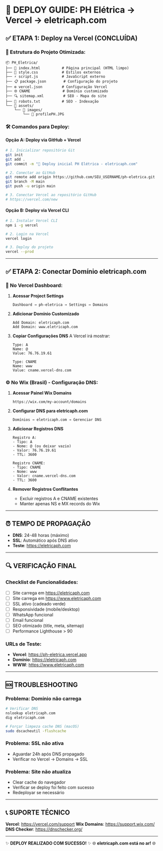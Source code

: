 # 🚀 DEPLOY GUIDE: PH Elétrica → Vercel → eletricaph.com

## ✅ ETAPA 1: Deploy na Vercel (CONCLUÍDA)

### 📁 Estrutura do Projeto Otimizada:
```
📦 PH_Eletrica/
├── 📄 index.html          # Página principal (HTML limpo)
├── 🎨 style.css           # Estilos externos
├── ⚡ script.js           # JavaScript externo
├── 📋 package.json        # Configuração do projeto
├── ⚙️ vercel.json         # Configuração Vercel
├── 🌐 CNAME               # Domínio customizado
├── 🔍 sitemap.xml         # SEO - Mapa do site
├── 🤖 robots.txt          # SEO - Indexação
└── 📂 assets/
    └── 📂 images/
        └── 📸 profilePH.JPG
```

### 🛠️ Comandos para Deploy:

#### Opção A: Deploy via GitHub + Vercel
```bash
# 1. Inicializar repositório Git
git init
git add .
git commit -m "🚀 Deploy inicial PH Elétrica - eletricaph.com"

# 2. Conectar ao GitHub
git remote add origin https://github.com/SEU_USERNAME/ph-eletrica.git
git branch -M main
git push -u origin main

# 3. Conectar Vercel ao repositório GitHub
# https://vercel.com/new
```

#### Opção B: Deploy via Vercel CLI
```bash
# 1. Instalar Vercel CLI
npm i -g vercel

# 2. Login na Vercel
vercel login

# 3. Deploy do projeto
vercel --prod
```

---

## ✅ ETAPA 2: Conectar Domínio eletricaph.com

### 📝 No Vercel Dashboard:

1. **Acessar Project Settings**
   ```
   Dashboard → ph-eletrica → Settings → Domains
   ```

2. **Adicionar Domínio Customizado**
   ```
   Add Domain: eletricaph.com
   Add Domain: www.eletricaph.com
   ```

3. **Copiar Configurações DNS**
   A Vercel irá mostrar:
   ```
   Type: A
   Name: @
   Value: 76.76.19.61

   Type: CNAME
   Name: www
   Value: cname.vercel-dns.com
   ```

### ⚙️ No Wix (Brasil) - Configuração DNS:

1. **Acessar Painel Wix Domains**
   ```
   https://wix.com/my-account/domains
   ```

2. **Configurar DNS para eletricaph.com**
   ```
   Domínios → eletricaph.com → Gerenciar DNS
   ```

3. **Adicionar Registros DNS**
   ```
   Registro A:
   - Tipo: A
   - Nome: @ (ou deixar vazio)
   - Valor: 76.76.19.61
   - TTL: 3600

   Registro CNAME:
   - Tipo: CNAME
   - Nome: www
   - Valor: cname.vercel-dns.com
   - TTL: 3600
   ```

4. **Remover Registros Conflitantes**
   - Excluir registros A e CNAME existentes
   - Manter apenas NS e MX records do Wix

---

## ⏰ TEMPO DE PROPAGAÇÃO

- **DNS**: 24-48 horas (máximo)
- **SSL**: Automático após DNS ativo
- **Teste**: https://eletricaph.com

---

## 🔍 VERIFICAÇÃO FINAL

### Checklist de Funcionalidades:
- [ ] Site carrega em https://eletricaph.com
- [ ] Site carrega em https://www.eletricaph.com
- [ ] SSL ativo (cadeado verde)
- [ ] Responsividade (mobile/desktop)
- [ ] WhatsApp funcional
- [ ] Email funcional
- [ ] SEO otimizado (title, meta, sitemap)
- [ ] Performance Lighthouse > 90

### URLs de Teste:
- **Vercel**: https://ph-eletrica.vercel.app
- **Domínio**: https://eletricaph.com
- **WWW**: https://www.eletricaph.com

---

## 🆘 TROUBLESHOOTING

### Problema: Domínio não carrega
```bash
# Verificar DNS
nslookup eletricaph.com
dig eletricaph.com

# Forçar limpeza cache DNS (macOS)
sudo dscacheutil -flushcache
```

### Problema: SSL não ativa
- Aguardar 24h após DNS propagado
- Verificar no Vercel → Domains → SSL

### Problema: Site não atualiza
- Clear cache do navegador
- Verificar se deploy foi feito com sucesso
- Redeployar se necessário

---

## 📞 SUPORTE TÉCNICO

**Vercel**: https://vercel.com/support
**Wix Domains**: https://support.wix.com/
**DNS Checker**: https://dnschecker.org/

---

✨ **DEPLOY REALIZADO COM SUCESSO!** ✨
🌐 **eletricaph.com está no ar!** 🌐
